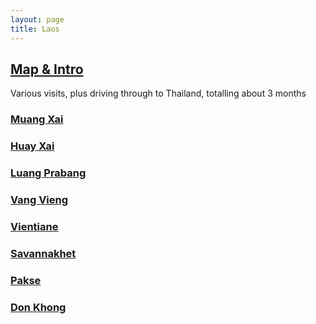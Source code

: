```yaml
---
layout: page
title: Laos
---
```


## [Map & Intro](https://goo.gl/maps/o2D7u8eLfVZJi5nw9)
Various visits, plus driving through to Thailand, totalling about 3 months

### [Muang Xai](https://goo.gl/maps/3GUAzEMzjkFZJhsv9)

### [Huay Xai](https://goo.gl/maps/VPk12QvcASLaRdwc9)

### [Luang Prabang](https://goo.gl/maps/5yGsQ2hmuYLqWuV2A)

### [Vang Vieng](https://goo.gl/maps/8J12NX9SpurL2dFb9)

### [Vientiane](https://goo.gl/maps/a3Gg2k298S7qYUZu8)

### [Savannakhet](https://goo.gl/maps/tW2Y1VmiwRxA2gmq6)

### [Pakse](https://goo.gl/maps/6GXdHEJkWnVh5DDaA)

### [Don Khong](https://goo.gl/maps/dPDAuRThacjzpAcz8)
